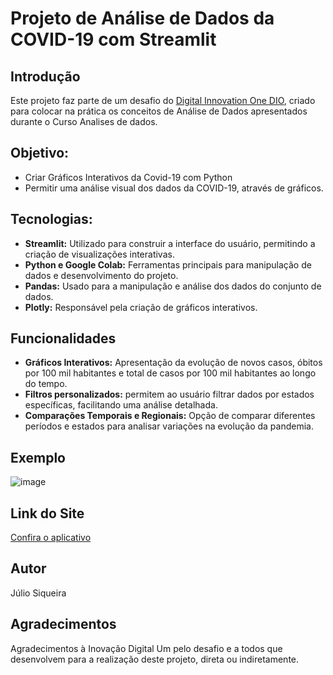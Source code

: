 # Projeto de Análise de Dados da COVID-19 com Streamlit

## Introdução
Este projeto faz parte de um desafio do [Digital Innovation One DIO](https://web.dio.me), criado para colocar na prática os conceitos de Análise de Dados apresentados durante o Curso Analises de dados. 


## **Objetivo:**
* Criar Gráficos Interativos da Covid-19 com Python
* Permitir uma análise visual dos dados da COVID-19, através de gráficos.


## **Tecnologias:**
* **Streamlit:** Utilizado para construir a interface do usuário, permitindo a criação de visualizações interativas.
* **Python e Google Colab:** Ferramentas principais para manipulação de dados e desenvolvimento do projeto.
* **Pandas:** Usado para a manipulação e análise dos dados do conjunto de dados.
* **Plotly:** Responsável pela criação de gráficos interativos.

## Funcionalidades
* **Gráficos Interativos:** Apresentação da evolução de novos casos, óbitos por 100 mil habitantes e total de casos por 100 mil habitantes ao longo do tempo.
* **Filtros personalizados:** permitem ao usuário filtrar dados por estados específicas, facilitando uma análise detalhada.
* **Comparações Temporais e Regionais:** Opção de comparar diferentes períodos e estados para analisar variações na evolução da pandemia.


## Exemplo
![image](https://github.com/user-attachments/assets/686b4911-002d-443b-9169-a24f75245ada)

## Link do Site
[Confira o aplicativo ](https://grafico-interativo-covid19-brasail-3jcu46gvxbvfffohfpnqw4.streamlit.app/)


## Autor
Júlio Siqueira

## Agradecimentos
Agradecimentos à Inovação Digital Um pelo desafio e a todos que desenvolvem para a realização deste projeto, direta ou indiretamente.
